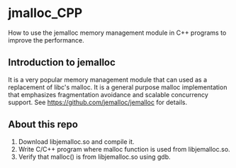 # jmalloc_CPP
How to use the jemalloc memory management module in C++ programs to improve the performance.

## Introduction to jemalloc
It is a very popular memory management module that can used as a replacement of libc's malloc. It is a general purpose malloc implementation that emphasizes fragmentation avoidance and scalable concurrency support. See https://github.com/jemalloc/jemalloc for details.

## About this repo
1. Download libjemalloc.so and compile it.
2. Write C/C++ program where malloc function is used from libjemalloc.so.
3. Verify that malloc() is from libjemalloc.so using gdb.


